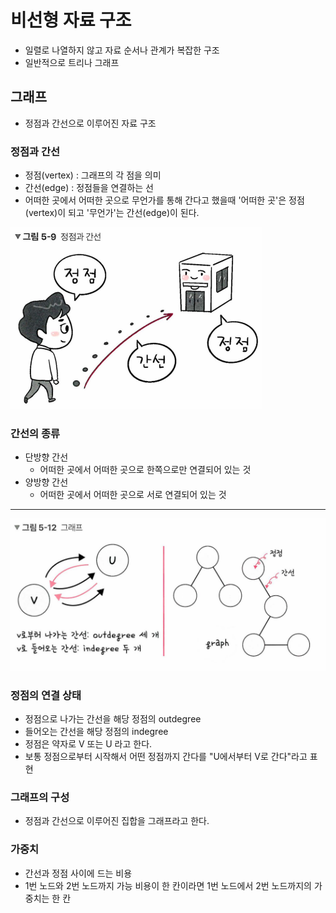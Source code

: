 __비선형 자료 구조__
===
- 일렬로 나열하지 않고 자료 순서나 관계가 복잡한 구조
- 일반적으로 트리나 그래프


## __그래프__
- 정점과 간선으로 이루어진 자료 구조


### __정점과 간선__
- 정점(vertex) : 그래프의 각 점을 의미
- 간선(edge) : 정점들을 연결하는 선
- 어떠한 곳에서 어떠한 곳으로 무언가를 통해 간다고 했을때 '어떠한 곳'은 정점(vertex)이 되고 '무언가'는 간선(edge)이 된다.

![정점과 간선](img/정점과_간선.png)

### __간선의 종류__
- 단방향 간선
	- 어떠한 곳에서 어떠한 곳으로 한쪽으로만 연결되어 있는 것
- 양방향 간선
	- 어떠한 곳에서 어떠한 곳으로 서로 연결되어 있는 것

- - -

![그래프](img/그래프.png)

### __정점의 연결 상태__
- 정점으로 나가는 간선을 해당 정점의 outdegree
- 들어오는 간선을 해당 정점의 indegree
- 정점은 약자로 V 또는 U 라고 한다.
- 보통 정점으로부터 시작해서 어떤 정점까지 간다를 "U에서부터 V로 간다"라고 표현

### __그래프의 구성__
- 정점과 간선으로 이루어진 집합을 그래프라고 한다.

### __가중치__
- 간선과 정점 사이에 드는 비용
- 1번 노드와 2번 노드까지 가능 비용이 한 칸이라면 1번 노드에서 2번 노드까지의 가중치는 한 칸